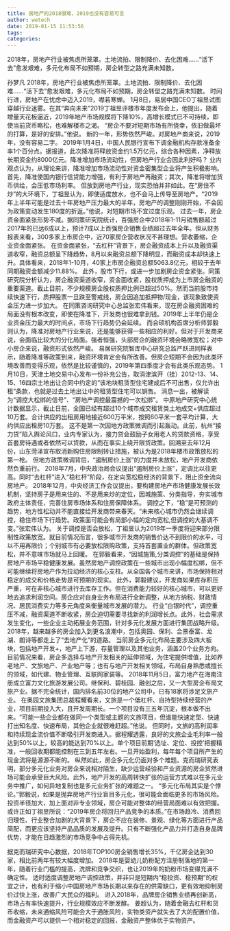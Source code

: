 ```yaml
---
title: 房地产的2018很难，2019也没有容易可言
author: wetech
date: 2019-01-15 11:53:56
tags: 
categories: 
---
```

2018年，房地产行业被焦虑所笼罩。土地流拍、限制降价、去化困难……“活下去”愈发艰难，多元化布局不如预期，房企转型之路充满未知数。
<!-- more -->
孙梦凡
2018年，房地产行业被焦虑所笼罩。土地流拍、限制降价、去化困难……“活下去”愈发艰难，多元化布局不如预期，房企转型之路充满未知数。
时间行进，房地产在忧虑中迈入2019，噤若寒蝉。
1月8日，易居中国CEO丁祖昱试图穿越行业迷雾。在其“奔向未来”2019丁祖昱评楼市年度发布会上，他提出，随着增量天花板逼近，2019年地产市场规模将下降10%，高增长模式已不可持续，即使当前货币略松，也难解楼市之渴。
“房企不要对短期市场有所侥幸，依旧做最坏的打算，是好的安排。”他说。
新的一年，形势依然严峻。对房地产商来说，2019年，没有容易二字。
2019年1月4日，中国人民银行宣布下调金融机构存款准备金率1个百分点。据报道，此次降准将释放资金约1.5万亿元，综合各种因素，净释放长期资金约8000亿元。降准增加市场流动性，但房地产行业会因此利好吗？
业内观点认为，从理论来讲，降准增加市场流动性对资金密集型企业将产生积极影响。首先，降准使国内银行信贷能力增强，有利于房地产再融资；其次，降准将增加货币供给，会压低市场利率。
但放到房地产行业，现实恐怕并非如此。在“房住不炒”的大环境下，丁祖昱认为，即使适度放水，也不会马上传导至房地产。“2019年上半年可能是过去十年房地产压力最大的半年，房地产的调整刚刚开始，不会因为政策变动发生180度的折返。”他说，对短期市场不宜过度乐观。
过去一年，房企资金面紧张形势不减。据同策研究院统计，百强房企中2018年1-11月销售额超过2017年的已达6成以上，预计7成以上百强房企销售业绩超过去年全年。但从财务报表来看，300多家上市房企中，近70家房企营收状况不甚理想。营收萎缩，企业资金面紧张。
在资金面紧张，“去杠杆”背景下，房企融资成本上升以及融资渠道收窄，融资总额呈下降趋势，8月以来融资总额下降明显，而融资成本却快速上升。具体看来，2018年1-10月，40家上市房企融资总额5063.8亿元，相较于去年同期融资金额减少11.88%。
此外，股市下行，或进一步加剧房企资金紧张。同策研究院分析认为，房企融资渠道收窄，资金面收紧，股权质押成为上市房企融资的重要渠道。截止目前，不少规模房企股权质押比例已超过50%。然而当前股市持续快速下行，质押股票一旦跌至警戒线，房企因追加抵押物/现金，该现象致使资金压力进一步加大。
在同策咨询研究中心总监张宏伟看来，现在房企融资困难的局面没有根本改变，即使在降准下，开发商也很难拿到钱。2019年上半年仍是企业资金压力最大的时间点，市场下行趋势仍会延续。
而合硕机构首席分析师郭毅则认为，降准对房地产行业来说，还是能够获得一些相应的利好。但对于开发商来说，会面临比较大的分化局面。强者恒强，头部房企的融资环境会略微宽松；对中小房企来说，融资形式依然严峻。
易居研究院智库中心研究总监严跃进同样表示，随着降准等政策到来，融资环境肯定会有所改善。但房企短期不会因为此类环境改善而变得乐观，依然是比较谨慎的，2019年第四季度才会有此类乐观态势。
1月10日，天津土地交易中心发布一份补充公告，取消津滨开（挂）2012-13、14、15、16四宗土地出让合同中约定的“该地块租赁型住宅建成后不可出售，仅允许出租”条款，也就是过去土地出让中的租赁型住宅可以销售。
消息一出，被解读为“调控大松绑的信号”、“房地产调控最震撼的一次松绑”。
中原地产研究中心统计数据显示，截止日前，全国已经有超过10个城市成交租赁类土地成交+供应超过10万套。合计供应的出租房用地接近600万平米，按照60平米一套平均计算，大约供应出租房10万套。
这不是第一次因地方政策微调而引起轰动。此前，杭州“接力贷”陷入舆论风口，业内专家认为，接力贷会鼓励子女用老人的贷款资格，享受首套房待遇或者依然可以贷款，从而在事实上绕开限贷政策。回溯至去年12月份，山东菏泽宣布取消新购住房限制转让措施，被认为是2018年楼市政策放松的第一枪。
但地方政策微调背后，“遏制房价上涨”的力度并未放松，地产开发商依然负重前行。
2018年7月，中央政治局会议提出“遏制房价上涨”，定调比以往更高。同时“去杠杆”进入“稳杠杆”阶段，在定向宽松稳经济的背景下，阻止资金流向房地产。
2018年12月，中央经济工作会议提出，要构建房地产市场健康发展长效机制，坚持房子是用来住的、不是用来炒的定位，因城施策、分类指导，夯实城市政府主体责任，完善住房市场体系和住房保障体系。
调控之下，“稳”是可预测的趋势，地方性松动并不能直接给开发商带来春天。“未来核心城市仍然会继续调控，稳住市场下行趋势。政策面可能会有局部小幅的定向宽松,但调控的大基调不变。”张宏伟认为。
关于调控是否会放松，丁祖昱认为2019年一季度将迎来部分限制性政策放宽。就目前情况而言，很多城市开发商的销售价达不到限价的水平，可以不用再限价；个别城市有必要放松限购政策，支持首套置业的群体。但政策宽松，并不意味市场就马上回暖。
在郭毅看来，“因城施策,分类调控”的基础是保持房地产市场平稳健康发展。虽然房地产调控政策在一些城市出现小幅度松绑，但不可能继续将房地产作为拉动经济的核心支柱。从全国各个城市来讲，市场保持相对稳定的成交和价格走势是可预期的现实。
此外，郭毅建议，开发商如果库存积压严重，可在非核心城市进行去库存工作。但在消费能力较好的核心城市，可以更好地去追求利润空间。房企应对自身业务布局进行全新调整，从地方纳税、财政情况、居民消费实力等多元角度来衡量城市发展的潜力。
行业“白银时代”，调控重压不减，融资渠道不断收紧，房企迫切需要寻找新的利润增长点。此外，社会需求发生变化，一些企业主动拓展业务范围，针对多元化发展方面进行集团战略升级。2018年，越来越多的房企加入到更名浪潮中，包括奥园、保利、合景泰富、龙湖、朗诗等都走上了“去地产化”的道路。
当前房企多元化布局主要涉及四大板块，包括地产开发+，地产上下游，存量管理以及其他业务，涵盖20个业务方向。目前情况来看，房企多选择与地产开发相关的延伸领域，为住宅提供增值，比如养老地产、文旅地产、产业地产等；也有与地产开发相关领域，布局自身熟悉或擅长的领域，如代建、物业管理、互联网家装等。
2018年11月5日，富力地产在海南注册成立富力文化旅游发展公司。继保利、碧桂园、融创之后，又一大型房企布局文旅产业。据不完全统计，国内排名前30位的地产公司中，已有18家将涉足文旅产业。
在奥园文旅集团总裁程耀看来，文旅是一个低杠杆、自持型持续经营的产业，项目前期投入大，且开发周期长。一个项目没有三五年沉淀，根本做不出来。“可能一些企业都在做同一个类型或主题的文旅项目，但谁能快速定型、快速打出知名度、快速布局，其他企业就很难赶超。”他说。
但同时，文旅的高利润率和持续现金流价值不断吸引开发商进入。据程耀透露，良好的文旅企业毛利率一般达到50%以上，较高的能达到70%以上。单个项目前期‘选址、定位、投控’把握精准，一般回收期都能控制在三到五年左右。一旦开始盈利，每年每个项目所产生的现金流将是源源不断的。
纵然如此，房企多元化仍面对多个难题。克而瑞研究表明，部分多元化业务对房企来说相对陌生，缺少运营经验和产业资源的房企贸然进场可能会承受巨大风险。此外，地产开发的高周转快扩张的运营方式难以在多元业务中推广，如何异地复制也是多元业务扩张的难题之一。
“多元化布局其实是个悖论。”郭毅说，如果是抛弃房地产行业盲目多元化，很可能会面临更多的市场风险。投资半径加大，加上面对非专业领域，房企可能对整体的经营局面难以有效把握。
或许正如丁祖昱所说：“2019年房企将回归产品竞争的本质。”在市场趋冷、消费回归理性、行业整合加剧的大背景下，房企不应在装修、景观、绿化等方面进行产品简配，而更应该坚持产品品质的发展及提升。只有不断强化产品力并打造自身品牌优势，才能在日趋激烈的市场竞争中占得先机。
 
 
据克而瑞研究中心数据，2018年TOP100房企销售增长35%，千亿房企达到30家，相比前两年有较大幅度增加。
2018年是婴幼儿奶粉配方注册制落地的第一年，随着行业门槛的提高，洗牌和竞争交织，也让2019年的奶粉市场变得充满不确定性。
适时适度调整房地产调控政策，并非只是短期内“稳投资、稳预期”的权宜之计，也有利于缩小中国房地产市场长期以来存在的供需缺口，更有效地抑制房价过快上涨，改善广大民众的福利。
进入2018年，品牌房企销售业绩再创新高，市场占有率快速提升，行业规模效应不断发酵。
姜超认为，随着金融去杠杆和货币收缩，未来通缩风险可能会大于通胀风险，实物类资产就失去了大的配置价值，而金融资产可以提供一个相对稳定的回报，金融资产整体优于实物资产。
